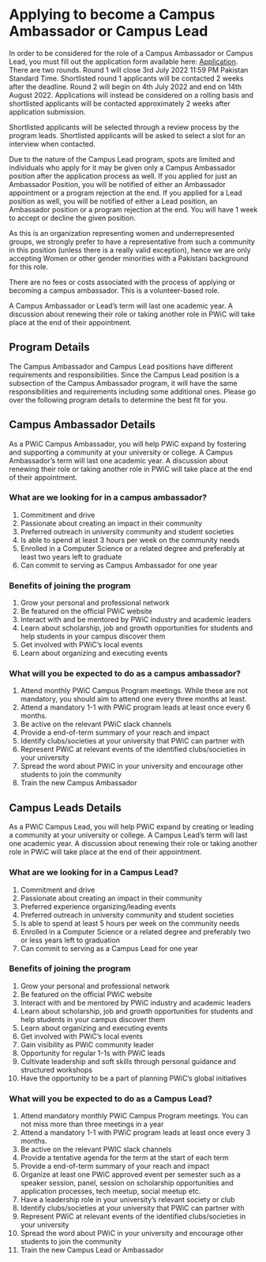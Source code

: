 # Applying to become a Campus Ambassador or Campus Lead

In order to be considered for the role of a Campus Ambassador or Campus Lead, you must fill out the application form available here: [Application](https://forms.gle/oSggpfovJJGHy6wG7). There are two rounds. Round 1 will close 3rd July 2022 11:59 PM Pakistan Standard Time. Shortlisted round 1 applicants will be contacted 2 weeks after the deadline. Round 2 will begin on 4th July 2022 and end on 14th August 2022. Applications will instead be considered on a rolling basis and shortlisted applicants will be contacted approximately 2 weeks after application submission. 

Shortlisted applicants will be selected through a review process by the program leads. Shortlisted applicants will be asked to select a slot for an interview when contacted. 

Due to the nature of the Campus Lead program, spots are limited and individuals who apply for it may be given only a Campus Ambassador position after the application process as well.
If you applied for just an Ambassador Position, you will be notified of either an Ambassador appointment or a program rejection at the end. If you applied for a Lead position as well, you will be notified of either a Lead position, an Ambassador position or a program rejection at the end. You will have 1 week to accept or decline the given position.

As this is an organization representing women and underrepresented groups, we strongly prefer to have a representative from such a community in this position (unless there is a really valid exception), hence we are only accepting Women or other gender minorities with a Pakistani background for this role. 

There are no fees or costs associated with the process of applying or becoming a campus ambassador. This is a volunteer-based role. 

A Campus Ambassador or Lead’s term will last one academic year. A discussion about renewing their role or taking another role in PWiC will take place at the end of their appointment.

## Program Details

The Campus Ambassador and Campus Lead positions have different requirements and responsibilities. Since the Campus Lead position is a subsection of the Campus Ambassador program, it will have the same responsibilities and requirements including some additional ones. Please go over the following program details to determine the best fit for you. 

## Campus Ambassador Details

As a PWiC Campus Ambassador, you will help PWiC expand by fostering and supporting a community at your university or college. A Campus Ambassador’s term will last one academic year. A discussion about renewing their role or taking another role in PWiC will take place at the end of their appointment.
 
### What are we looking for in a campus ambassador?

1. Commitment and drive
2. Passionate about creating an impact in their community
3. Preferred outreach in university community and student societies
4. Is able to spend at least 3 hours per week on the community needs
5. Enrolled in a Computer Science or a related degree and preferably at least two years left to graduate
6. Can commit to serving as Campus Ambassador for one year

### Benefits of joining the program

1. Grow your personal and professional network
2. Be featured on the official PWiC website
3. Interact with and be mentored by PWiC industry and academic leaders
4. Learn about scholarship, job and growth opportunities for students and help students in your campus discover them
5. Get involved with PWiC’s local events
6. Learn about organizing and executing events  

### What will you be expected to do as a campus ambassador?

1. Attend monthly PWiC Campus Program meetings. While these are not mandatory, you should aim to attend one every three months at least. 
2. Attend a mandatory 1-1 with PWiC program leads at least once every 6 months.
3. Be active on the relevant PWiC slack channels
4. Provide a end-of-term summary of your reach and impact
5. Identify clubs/societies at your university that PWiC can partner with
6. Represent PWiC at relevant events of the identified clubs/societies in your university
7. Spread the word about PWiC in your university and encourage other students to join the community
8. Train the new Campus Ambassador


## Campus Leads Details

As a PWiC Campus Lead, you will help PWiC expand by creating or leading a community at your university or college. A Campus Lead’s term will last one academic year. A discussion about renewing their role or taking another role in PWiC will take place at the end of their appointment. 
 
### What are we looking for in a Campus Lead?

1. Commitment and drive
2. Passionate about creating an impact in their community
3. Preferred experience organizing/leading events
4. Preferred outreach in university community and student societies
5. Is able to spend at least 5 hours per week on the community needs
6. Enrolled in a Computer Science or a related degree and preferably two or less years left to graduation
7. Can commit to serving as a Campus Lead for one year 

### Benefits of joining the program

1. Grow your personal and professional network
2. Be featured on the official PWiC website
3. Interact with and be mentored by PWiC industry and academic leaders
4. Learn about scholarship, job and growth opportunities for students and help students in your campus discover them
5. Learn about organizing and executing events 
6. Get involved with PWiC’s local events
7. Gain visibility as PWiC community leader
8. Opportunity for regular 1-1s with PWiC leads
9. Cultivate leadership and soft skills through personal guidance and structured workshops 
10. Have the opportunity to be a part of planning PWiC’s global initiatives 

### What will you be expected to do as a Campus Lead?

1. Attend mandatory monthly PWiC Campus Program meetings. You can not miss more than three meetings in a year
2. Attend a mandatory 1-1 with PWiC program leads at least once every 3 months. 
3. Be active on the relevant PWIC slack channels
4. Provide a tentative agenda for the term at the start of each term
5. Provide a end-of-term summary of your reach and impact
6. Organize at least one PWiC approved event per semester such as a speaker session, panel, session on scholarship opportunities and application processes, tech meetup, social meetup etc. 
7. Have a leadership role in your university’s relevant society or club
8. Identify clubs/societies at your university that PWiC can partner with
9. Represent PWiC at relevant events of the identified clubs/societies in your university
10. Spread the word about PWiC in your university and encourage other students to join the community
11. Train the new Campus Lead or Ambassador 


